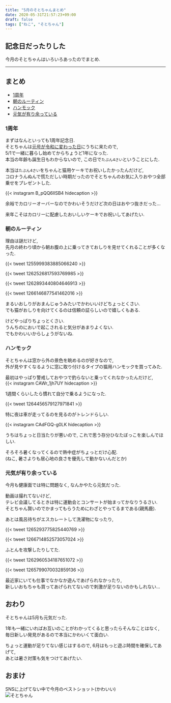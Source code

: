 ```yaml
---
title: "5月のそとちゃんまとめ"
date: 2020-05-31T21:57:23+09:00
draft: false
tags: ["ねこ", "そとちゃん"]
---
```


## 記念日だったりした
今月のそとちゃんはいろいろあったのでまとめ.  

<!--more-->
---

## まとめ

- [1周年](#1周年)
- [朝のルーティン](#朝のルーティン)
- [ハンモック](#ハンモック)
- [元気が有り余っている](#元気が有り余っている)

### 1周年
まずはなんといっても1周年記念日.  
そとちゃんは[元号が令和に変わった日](https://uzimihsr.github.io/post/2019-08-24-sotochan-story/)にうちに来たので,  
5/1で一緒に暮らし始めてからちょうど1年になった.  
本当の年齢も誕生日もわからないので, この日で`たぶん4さい`ということにした.  

本当は`たぶん4さい`をちゃんと猫用ケーキでお祝いしたかったんだけど,  
コロナうんぬんで慌ただしい時期だったのでそとちゃんのお気に入りおやつ全部乗せをプレゼントした.  

{{< instagram B_pQQ6IlSB4 hidecaption >}}  

余裕でカロリーオーバーなのでかわいそうだけど次の日はおやつ抜きだった...  

来年こそはカロリーに配慮したおいしいケーキでお祝いしてあげたい.  

### 朝のルーティン
理由は謎だけど,  
先月の終わり頃から朝お腹の上に乗ってきておしりを見せてくれることが多くなった.  

{{< tweet 1255999383885066240 >}}

{{< tweet 1262526817593769985 >}}

{{< tweet 1262893440804646913 >}}

{{< tweet 1266146877541462016 >}}

まるいおしりがおまんじゅうみたいでかわいいけどちょっとくさい.  
でも猫がおしりを向けてくるのは信頼の証らしいので嬉しくもある.  

けどやっぱりちょっとくさい.  
うんちのにおいで起こされると気分があまりよくない.  
でもかわいいからしょうがないね.  

### ハンモック
そとちゃんは窓から外の景色を眺めるのが好きなので,  
外が見やすくなるように窓に取り付けるタイプの猫用ハンモックを買ってみた.  

最初はやっぱり警戒しておやつで釣らないと乗ってくれなかったんだけど,  
{{< instagram CAWr_1jh7UY hidecaption >}}  

1週間くらいしたら慣れて自分で乗るようになった.  

{{< tweet 1264456579127971841 >}}  

特に夜は車が走ってるのを見るのがトレンドらしい.  

{{< instagram CAdFGQ-g0LK hidecaption >}}  

うちはちょっと日当たりが悪いので, これで思う存分ひなたぼっこを楽しんでほしい.  

そろそろ暑くなってくるので熱中症がちょっとだけ心配.  
(ねこ, 暑さよりも居心地の良さを優先して動かないんだとか)  

### 元気が有り余っている
今月も健康面では特に問題なく, なんかやたら元気だった.  

動画は撮れてないけど,  
テレビ会議してるときは特に運動会とコンサートが始まってかなりうるさい.  
そとちゃん賢いのでかまってもらうためにわざとやってるまである(親馬鹿).  

あとは風呂待ちがエスカレートして洗濯物になったり,  

{{< tweet 1265293775825440769 >}}  

{{< tweet 1266714852573057024 >}}  

ふとんを攻撃したりしてた.  

{{< tweet 1262960534187651072 >}}  

{{< tweet 1265799070032859136 >}}  

最近家にいても仕事でなかなか遊んであげられなかったり,  
新しいおもちゃも買ってあげられてないので刺激が足りないのかもしれない...  

## おわり
そとちゃんは5月も元気だった.  

1年も一緒にいればお互いのことがわかってくると思ったらそんなことはなく,  
毎日新しい発見があるので本当にかわいくて面白い.  

ちょっと運動が足りてない感じはするので, 6月はもっと遊ぶ時間を確保してあげて,  
あとは暑さ対策も気をつけてあげたい.  

## おまけ
SNSに上げてない中で今月のベストショット(かわいい)  
![そとちゃん](/images/2020-05-31/sotochan.jpg)  
